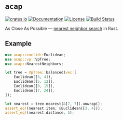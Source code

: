 `acap`
======

[![crates.io](https://img.shields.io/crates/v/acap.svg)](https://crates.io/crates/acap)
[![Documentation](https://docs.rs/acap/badge.svg)](https://docs.rs/acap)
[![License](https://img.shields.io/badge/license-MIT-blue.svg)](https://github.com/tavianator/knn/blob/master/LICENSE)
[![Build Status](https://travis-ci.com/tavianator/acap.svg?branch=master)](https://travis-ci.com/tavianator/acap)

As Close As Possible — [nearest neighbor search] in Rust.

[nearest neighbor search]: https://en.wikipedia.org/wiki/Nearest_neighbor_search


Example
-------

```rust
use acap::euclid::Euclidean;
use acap::vp::VpTree;
use acap::NearestNeighbors;

let tree = VpTree::balanced(vec![
    Euclidean([3, 4]),
    Euclidean([5, 12]),
    Euclidean([8, 15]),
    Euclidean([7, 24]),
]);

let nearest = tree.nearest(&[7, 7]).unwrap();
assert_eq!(nearest.item, &Euclidean([3, 4]));
assert_eq!(nearest.distance, 5);
```
